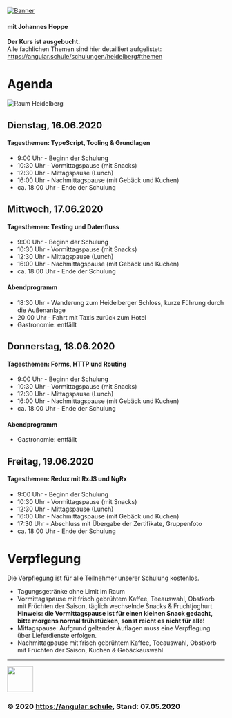 [![Banner](http://assets.angular.schule/logo-angular-schulung-heidelberg-2019-03.png)](https://angular.schule/schulungen/heidelberg)

#### **mit Johannes Hoppe**

**Der Kurs ist ausgebucht.**  
Alle fachlichen Themen sind hier detailliert aufgelistet: https://angular.schule/schulungen/heidelberg#themen


# Agenda

![Raum Heidelberg](http://assets.angular.schule/raum-heidelberg-schmal.jpg)

## Dienstag, 16.06.2020
#### Tagesthemen: TypeScript, Tooling & Grundlagen

* 9:00 Uhr - Beginn der Schulung  
* 10:30 Uhr - Vormittagspause (mit Snacks)   
* 12:30 Uhr - Mittagspause (Lunch)  
* 16:00 Uhr - Nachmittagspause (mit Gebäck und Kuchen)  
* ca. 18:00 Uhr - Ende der Schulung   


## Mittwoch, 17.06.2020
#### Tagesthemen: Testing und Datenfluss

* 9:00 Uhr - Beginn der Schulung  
* 10:30 Uhr - Vormittagspause (mit Snacks)  
* 12:30 Uhr - Mittagspause (Lunch)  
* 16:00 Uhr - Nachmittagspause (mit Gebäck und Kuchen)  
* ca. 18:00 Uhr - Ende der Schulung  

#### Abendprogramm

* 18:30 Uhr - Wanderung zum Heidelberger Schloss, kurze Führung durch die Außenanlage
* 20:00 Uhr - Fahrt mit Taxis zurück zum Hotel
* Gastronomie: entfällt


## Donnerstag, 18.06.2020
#### Tagesthemen: Forms, HTTP und Routing

* 9:00 Uhr - Beginn der Schulung  
* 10:30 Uhr - Vormittagspause (mit Snacks)  
* 12:30 Uhr - Mittagspause (Lunch)  
* 16:00 Uhr - Nachmittagspause (mit Gebäck und Kuchen)  
* ca. 18:00 Uhr - Ende der Schulung  

#### Abendprogramm

* Gastronomie: entfällt

## Freitag, 19.06.2020
#### Tagesthemen: Redux mit RxJS und NgRx

* 9:00 Uhr - Beginn der Schulung  
* 10:30 Uhr - Vormittagspause (mit Snacks)  
* 12:30 Uhr - Mittagspause (Lunch)  
* 16:00 Uhr - Nachmittagspause (mit Gebäck und Kuchen)  
* 17:30 Uhr - Abschluss mit Übergabe der Zertifikate, Gruppenfoto
* ca. 18:00 Uhr - Ende der Schulung  


# Verpflegung

Die Verpflegung ist für alle Teilnehmer unserer Schulung kostenlos.

* Tagungsgetränke ohne Limit im Raum
* Vormittagspause mit frisch gebrühtem Kaffee, Teeauswahl, Obstkorb mit Früchten der Saison, täglich wechselnde Snacks & Fruchtjoghurt  
  __Hinweis: die Vormittagspause ist für einen kleinen Snack gedacht, bitte morgens normal frühstücken, sonst reicht es nicht für alle!__
* Mittagspause: Aufgrund geltender Auflagen muss eine Verpflegung über Lieferdienste erfolgen.
* Nachmittagpause mit frisch gebrühtem Kaffee, Teeauswahl, Obstkorb mit Früchten der Saison, Kuchen & Gebäckauswahl


<hr>

<img src="http://assets.angular.schule/logo-angular-schule.png" height="60">

### &copy; 2020 https://angular.schule, Stand: 07.05.2020
